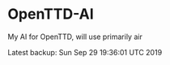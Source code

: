 # OpenTTD-AI
My AI for OpenTTD, will use primarily air

Latest backup: Sun Sep 29 19:36:01 UTC 2019
